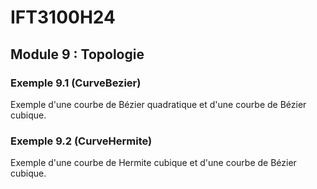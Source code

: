 # IFT3100H24

## Module 9 : Topologie

### Exemple 9.1 (CurveBezier)

Exemple d'une courbe de Bézier quadratique et d'une courbe de Bézier cubique.

### Exemple 9.2 (CurveHermite)

Exemple d'une courbe de Hermite cubique et d'une courbe de Bézier cubique.
